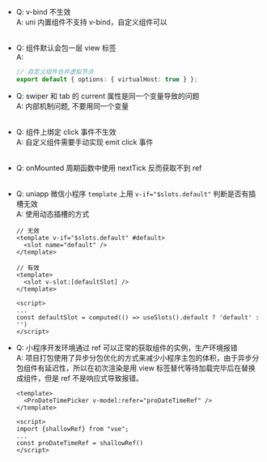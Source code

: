 - Q: v-bind 不生效 <br/>
  A: uni 内置组件不支持 v-bind，自定义组件可以 <br/><br/>

- Q: 组件默认会包一层 view 标签 <br/>
  A:

  ```ts
  // 自定义组件合并虚拟节点
  export default { options: { virtualHost: true } };
  ```

- Q: swiper 和 tab 的 current 属性是同一个变量导致的问题 <br/>
  A: 内部机制问题, 不要用同一个变量 <br/><br/>

- Q: 组件上绑定 click 事件不生效 <br/>
  A: 自定义组件需要手动实现 emit click 事件<br/><br/>

- Q: onMounted 周期函数中使用 nextTick 反而获取不到 ref <br/><br/>

- Q: uniapp 微信小程序 `template` 上用 `v-if="$slots.default"` 判断是否有插槽无效 <br/>
  A: 使用动态插槽的方式

  ```vue
  // 无效
  <template v-if="$slots.default" #default>
    <slot name="default" />
  </template>

  // 有效
  <template>
    <slot v-slot:[defaultSlot] />
  </template>
  
  <script>
  ...
  const defaultSlot = computed(() => useSlots().default ? 'default' : '')
  </script>
  ```

- Q: 小程序开发环境通过 ref 可以正常的获取组件的实例，生产环境报错 <br/>
  A: 项目打包使用了异步分包优化的方式来减少小程序主包的体积，由于异步分包组件有延迟性，所以在初次渲染是用 view 标签替代等待加载完毕后在替换成组件，但是 ref 不是响应式导致报错。

  ```vue
  <template>
    <ProDateTimePicker v-model:refer="proDateTimeRef" />
  </template>

  <script>
  import {shallowRef} from "vue";
  ...
  const proDateTimeRef = shallowRef()
  </script>
  ```

